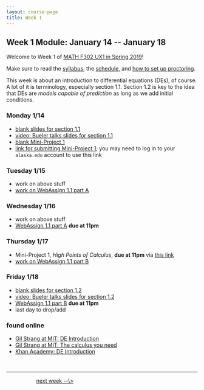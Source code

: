 ```yaml
---
layout: course-page
title: Week 1
---
```


## Week 1 Module: January 14 -- January 18

Welcome to Week 1 of [MATH F302 UX1 in Spring 2019](index.html)!

Make sure to read the [syllabus](syllabus.pdf), the [schedule](schedule.pdf), and [how to set up proctoring](proctoring.pdf).

This week is about an introduction to differential equations (DEs), of course.  A lot of it is terminology, especially section 1.1.  Section 1.2 is key to the idea that DEs are _models capable of prediction_ as long as we add initial conditions.

### Monday 1/14
* [blank slides for section 1.1](assets/slides/1-1.pdf)
* [video: Bueler talks slides for section 1.1](https://drive.explaineverything.com/thecode/UNGQFSV)
* [blank Mini-Project 1](assets/mp/mp1.pdf)
* [link for submitting Mini-Project 1](https://goo.gl/forms/YwMmBGf3x0FqyEAA3); you may need to log in to your `alaska.edu` account to use this link

### Tuesday 1/15
* work on above stuff
* [work on WebAssign 1.1 part A](https://www.webassign.net/)

### Wednesday 1/16
* work on above stuff
* [WebAssign 1.1 part A](https://www.webassign.net/) **due at 11pm**

### Thursday 1/17
* Mini-Project 1, _High Points of Calculus_, **due at 11pm** via [this link](https://docs.google.com/forms/d/e/1FAIpQLSeoURKbu4cTWw0wGhLfuiMjBODipJlRBCNd8cyza3tRRrg8Yw/viewform?usp=sf_link)
* [work on WebAssign 1.1 part B](https://www.webassign.net/)

### Friday 1/18
* [blank slides for section 1.2](assets/slides/1-2.pdf)
* [video: Bueler talks  slides for section 1.2](https://drive.explaineverything.com/thecode/HMUREFK)
* [WebAssign 1.1 part B](https://www.webassign.net/) **due at 11pm**
* last day to drop/add


### found online
* [Gil Strang at MIT: DE Introduction](https://www.youtube.com/watch?v=ghjOS7Q82s0)
* [Gil Strang at MIT: The calculus you need](https://www.youtube.com/watch?v=f0BxAtprWts)
* [Khan Academy: DE Introduction](https://www.khanacademy.org/math/differential-equations/first-order-differential-equations)

<br>
<hr>
&nbsp; &nbsp; &nbsp; &nbsp; &nbsp; &nbsp; &nbsp; &nbsp; &nbsp; &nbsp; <a align="right" href="week2">next week --\></a>
